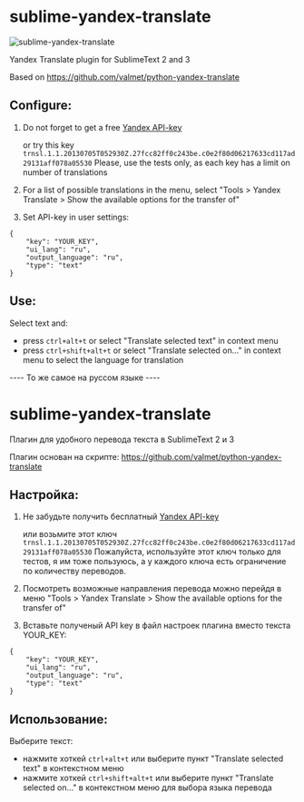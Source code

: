 sublime-yandex-translate
========================
![sublime-yandex-translate](https://lh6.googleusercontent.com/9k6uNWmAnmWsTmCJzxmDZtEWYlHTOihyvO3x0sDW_3nRAsUCdcX81Makly8n2B38y-2zqwckyfU)

Yandex Translate plugin for SublimeText 2 and 3

Based on https://github.com/valmet/python-yandex-translate

Configure:
---------------
1. Do not forget to get a free [Yandex API-key](http://api.yandex.ru/key/form.xml?service=trnsl)

	or try this key `trnsl.1.1.20130705T052930Z.27fcc82ff0c243be.c0e2f80d06217633cd117ad29131aff078a05530` 
	Please, use the tests only, as each key has a limit on number of translations

2. For a list of possible translations in the menu, select "Tools > Yandex Translate > Show the available options for the transfer of"

3. Set API-key in user settings:
```
{
    "key": "YOUR_KEY",
    "ui_lang": "ru",
    "output_language": "ru",
    "type": "text"
}
```

Use:
---------------
Select text and:
- press `ctrl+alt+t` or select "Translate selected text" in context menu
- press `ctrl+shift+alt+t` or select "Translate selected on..." in context menu to select the language for translation




---- То же самое на руссом языке ----

sublime-yandex-translate
========================
Плагин для удобного перевода текста в SublimeText 2 и 3

Плагин основан на скрипте: https://github.com/valmet/python-yandex-translate

Настройка:
---------------
1. Не забудьте получить бесплатный [Yandex API-key](http://api.yandex.ru/key/form.xml?service=trnsl)

	или возьмите этот ключ `trnsl.1.1.20130705T052930Z.27fcc82ff0c243be.c0e2f80d06217633cd117ad29131aff078a05530` 
	Пожалуйста, используйте этот ключ только для тестов, я им тоже пользуюсь, а у каждого ключа есть ограничение по количеству переводов.

2. Посмотреть возможные направления перевода можно перейдя в меню "Tools > Yandex Translate > Show the available options for the transfer of"

3. Вставьте полученый API key в файл настроек плагина вместо текста YOUR_KEY:
```
{
    "key": "YOUR_KEY",
    "ui_lang": "ru",
    "output_language": "ru",
    "type": "text"
}
```

Использование:
---------------
Выберите текст:
- нажмите хоткей `ctrl+alt+t` или выберите пункт "Translate selected text" в контекстном меню
- нажмите хоткей `ctrl+shift+alt+t` или выберите пункт "Translate selected on..." в контекстном меню для выбора языка перевода

